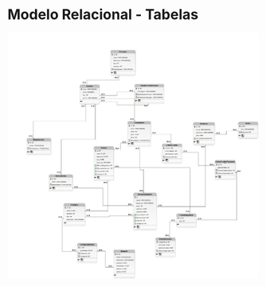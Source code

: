 # Modelo Relacional - Tabelas

![Bilby Stampede](https://github.com/arthuranthony2000/SIG-DIETPLAN/blob/master/docs/MODELO_R.jpg)
